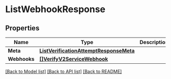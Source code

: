 # ListWebhookResponse

## Properties

Name | Type | Description | Notes
------------ | ------------- | ------------- | -------------
**Meta** | [**ListVerificationAttemptResponseMeta**](ListVerificationAttemptResponse_meta.md) |  |[optional] 
**Webhooks** | [**[]VerifyV2ServiceWebhook**](verify.v2.service.webhook.md) |  |[optional] 

[[Back to Model list]](../README.md#documentation-for-models) [[Back to API list]](../README.md#documentation-for-api-endpoints) [[Back to README]](../README.md)



